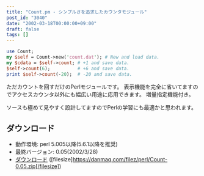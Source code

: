 ```yaml
---
title: "Count.pm - シンプルさを追求したカウンタモジュール"
post_id: "3040"
date: "2002-03-18T00:00:00+09:00"
draft: false
tags: []
---
```


```Perl
use Count;
my $self = Count->new('count.dat'); # New and load data.
my $cdata = $self->count; # +1 and save data.
$self->count(6);          # +6 and save data.
print $self->count(-20);  # -20 and save data.
```

ただカウントを回すだけのPerlモジュールです。
表示機能を完全に省いてますのでアクセスカウンタ以外にも幅広い用途に応用できます。
増量指定機能付き。

ソースも極めて見やすく設計してますのでPerlの学習にも最適かと思われます。

## ダウンロード


  * 動作環境: perl 5.005以降(5.6.1以降を推奨)
  * 最終バージョン: 0.05(2002/3/28)
  * [ダウンロード](/filez/perl/Count-0.05.zip) ([filesize]https://danmaq.com/filez/perl/Count-0.05.zip[/filesize])
